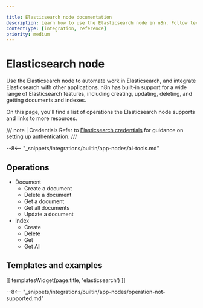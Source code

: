 ```yaml
---

title: Elasticsearch node documentation
description: Learn how to use the Elasticsearch node in n8n. Follow technical documentation to integrate Elasticsearch node into your workflows.
contentType: [integration, reference]
priority: medium
---
```


# Elasticsearch node

Use the Elasticsearch node to automate work in Elasticsearch, and integrate Elasticsearch with other applications. n8n has built-in support for a wide range of Elasticsearch features, including creating, updating, deleting, and getting documents and indexes. 

On this page, you'll find a list of operations the Elasticsearch node supports and links to more resources.

/// note | Credentials
Refer to [Elasticsearch credentials](/integrations/builtin/credentials/elasticsearch.md) for guidance on setting up authentication. 
///

--8<-- "_snippets/integrations/builtin/app-nodes/ai-tools.md"

## Operations

* Document
    * Create a document
    * Delete a document
    * Get a document
    * Get all documents
    * Update a document
* Index
    * Create
    * Delete
    * Get
    * Get All

## Templates and examples

<!-- see https://www.notion.so/n8n/Pull-in-templates-for-the-integrations-pages-37c716837b804d30a33b47475f6e3780 -->
[[ templatesWidget(page.title, 'elasticsearch') ]]

--8<-- "_snippets/integrations/builtin/app-nodes/operation-not-supported.md"

